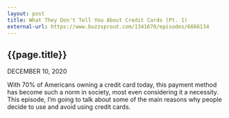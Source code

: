 ```yaml
---
layout: post
title: What They Don't Tell You About Credit Cards (Pt. 1)
external-url: https://www.buzzsprout.com/1341670/episodes/6666134
---
```


## {{page.title}}

DECEMBER 10, 2020

With 70% of Americans owning a credit card today, this payment method has become such a norm in society, most even considering it a necessity. This episode, I’m going to talk about some of the main reasons why people decide to use and avoid using credit cards.

<div id="buzzsprout-player-6793873"></div>
<script src="https://www.buzzsprout.com/1341670/6793873-what-they-don-t-tell-you-about-credit-cards-pt-1.js?container_id=buzzsprout-player-6793873&player=small" type="text/javascript" charset="utf-8"></script>
